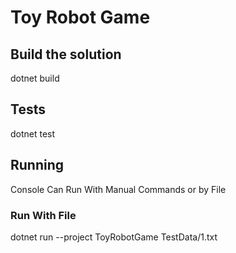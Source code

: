 # Toy Robot Game

## Build the solution
dotnet build

## Tests
dotnet test

## Running
Console Can Run With Manual Commands or by File
### Run With File
dotnet run --project ToyRobotGame TestData/1.txt

